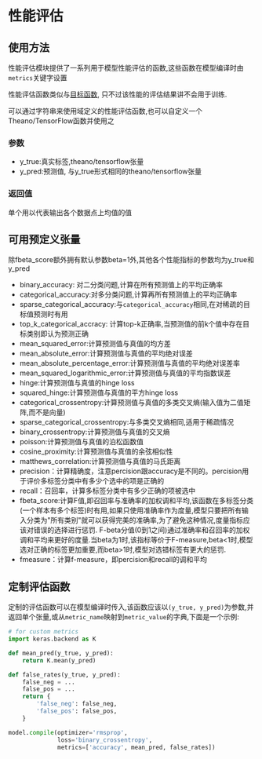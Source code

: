 # 性能评估

## 使用方法

性能评估模块提供了一系列用于模型性能评估的函数,这些函数在模型编译时由`metrics`关键字设置

性能评估函数类似与[目标函数](objectives.md), 只不过该性能的评估结果讲不会用于训练.

可以通过字符串来使用域定义的性能评估函数,也可以自定义一个Theano/TensorFlow函数并使用之

### 参数

* y_true:真实标签,theano/tensorflow张量
* y_pred:预测值, 与y_true形式相同的theano/tensorflow张量

### 返回值

单个用以代表输出各个数据点上均值的值

## 可用预定义张量

除fbeta_score额外拥有默认参数beta=1外,其他各个性能指标的参数均为y_true和y_pred

* binary_accuracy: 对二分类问题,计算在所有预测值上的平均正确率
* categorical_accuracy:对多分类问题,计算再所有预测值上的平均正确率
* sparse_categorical_accuracy:与`categorical_accuracy`相同,在对稀疏的目标值预测时有用
* top_k_categorical_accracy: 计算top-k正确率,当预测值的前k个值中存在目标类别即认为预测正确
* mean_squared_error:计算预测值与真值的均方差
* mean_absolute_error:计算预测值与真值的平均绝对误差
* mean_absolute_percentage_error:计算预测值与真值的平均绝对误差率
* mean_squared_logarithmic_error:计算预测值与真值的平均指数误差
* hinge:计算预测值与真值的hinge loss
* squared_hinge:计算预测值与真值的平方hinge loss
* categorical_crossentropy:计算预测值与真值的多类交叉熵(输入值为二值矩阵,而不是向量)
* sparse_categorical_crossentropy:与多类交叉熵相同,适用于稀疏情况
* binary_crossentropy:计算预测值与真值的交叉熵
* poisson:计算预测值与真值的泊松函数值
* cosine_proximity:计算预测值与真值的余弦相似性
* matthews_correlation:计算预测值与真值的马氏距离
* precision：计算精确度，注意percision跟accuracy是不同的。percision用于评价多标签分类中有多少个选中的项是正确的
* recall：召回率，计算多标签分类中有多少正确的项被选中
* fbeta_score:计算F值,即召回率与准确率的加权调和平均,该函数在多标签分类(一个样本有多个标签)时有用,如果只使用准确率作为度量,模型只要把所有输入分类为"所有类别"就可以获得完美的准确率,为了避免这种情况,度量指标应该对错误的选择进行惩罚. F-beta分值(0到1之间)通过准确率和召回率的加权调和平均来更好的度量.当beta为1时,该指标等价于F-measure,beta<1时,模型选对正确的标签更加重要,而beta>1时,模型对选错标签有更大的惩罚.
* fmeasure：计算f-measure，即percision和recall的调和平均

## 定制评估函数

定制的评估函数可以在模型编译时传入,该函数应该以`(y_true, y_pred)`为参数,并返回单个张量,或从`metric_name`映射到`metric_value`的字典,下面是一个示例:

```python
# for custom metrics
import keras.backend as K

def mean_pred(y_true, y_pred):
    return K.mean(y_pred)

def false_rates(y_true, y_pred):
    false_neg = ...
    false_pos = ...
    return {
        'false_neg': false_neg,
        'false_pos': false_pos,
    }

model.compile(optimizer='rmsprop',
              loss='binary_crossentropy',
              metrics=['accuracy', mean_pred, false_rates])
```
